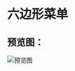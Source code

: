 # 六边形菜单

## 预览图：
![预览图](https://github.com/fairytale2016/Test/blob/master/%E5%85%AD%E8%BE%B9%E5%BD%A2View2.gif)

